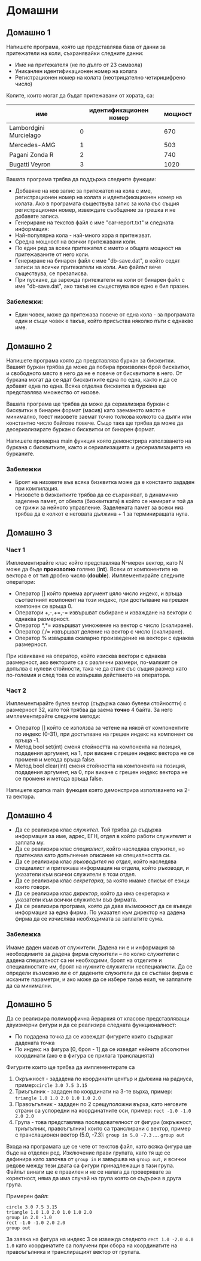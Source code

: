 # Домашни

## Домашно 1
Напишете програма, която ще представлява база от данни за притежатели на коли, съхранявайки следните данни:
 - Име на притежателя (не по дълго от 23 символа)
 - Униканлен идентификационен номер на колата
 - Регистрационен номер на колата (неотрицателно четирицифрено число)

Колите, които могат да бъдат притежавани от хората, са:

| име                    | идентификационен номер    | мощност   |
|------------------------|---------------------------|-----------|
| Lambordgini Murcielago | 0                         | 670       |
| Mercedes-AMG           | 1                         | 503       |
| Pagani Zonda R         | 2                         | 740       |
| Bugatti Veyron         | 3                         | 1020      |

Вашата програма трябва да поддържа следните функции:
 - Добавяне на нов запис за притежател на кола с име, регистрационен номер на колата и идентификационен номер на колата. Ако в програмата съществува запис за кола със същия регистрационен номер, извеждате съобщение за грешка и не добавяте записа.
 - Генериране на текстов файл с име "car-report.txt" и следната информация:
  - Най-популярна кола - най-много хора я притежават.
  - Средна мощност на всички притежавани коли.
  - По един ред за всеки притежател с името и общата мощност на притежаваните от него коли.
 - Генериране на бинарен файл с име "db-save.dat", в който седят записи за всички притежатели на коли. Ако файлът вече съществува, се презаписва.
 - При пускане, да зарежда притежатели на коли от бинарен файл с име "db-save.dat", ако такъв не съществува все едно е бил празен.

### Забележки:
 * Един човек, може да притежава повече от една кола - за програмата един и същи човек е такъв, който присъства няколко пъти с еднакво име.


## Домашно 2

Напишете програма която да представлява буркан за бисквитки. Вашият буркан трябва да може да побира произволен брой бисквитки, и свободното място в него да не е повече от бисквитките в него. От буркана могат да се ядат бисквитките една по една, както и да се добавят една по една. Всяка отделна бисквитка в буркана ще представлява множество от низове.

Вашата програма ще трябва да може да сериализира буркан с бисквитки в бинарен формат (масив) като заеманото място е минимално, тоест низовете заемат точно толкова колкото са дълги или константно число байтове повече. Също така ще трябва да може да десериализирате буркан с бисквитки от бинарен формат.

Напишете примерна main функция която демонстрира използването на буркана с бисквитките, както и сериализацията и десериализацията на бурканите. 


### Забележки
 * Броят на низовете във всяка бизквитка може да е константо зададен при компилация.
 * Низовете в бизквитките трябва да се съхраняват, в динамично заделена памет, от обекта (бизквитката) в който се намират и той да се грижи за нейното управление. Заделената памет за всеки низ трябва да е колкот е неговата дължина + 1 за терминиращата нула.


## Домашно 3

### Част 1

Имплементирайте клас който представлява N-мерен вектор, като N може да бъде **произволно** голямо (**int**). Всеки от компонентите на вектора е от тип дробно число (**double**). Имплементирайте следните оператори:

 * Оператор [] който приема аргумент цяло число индекс, и връща съответният компонент на този индекс, при достъпване на грешен компонен се връща 0.
 * Оператори +,-,+=,-= извършват събиране и изваждане на вектори с еднаква размерност.
 * Оператор \*,\*= извършват умножение на вектор с число (скалиране).
 * Оператор /,/= извършват деление на вектор с число (скалиране).
 * Оператор % извършва скаларно произведение на вектори с еднаква размерност.
 
При извикване на оператор, който изисква вектори с еднаква размерност, ако векторите са с различни размери, по-малкият се допълва с нулеви стойности, така че да стане със същия размер като по-големия и след това се извършва действието на оператора.

### Част 2

Имплементирайте булев вектор (съдържа само булеви стойностти) с размерност 32, като той трябва да заема **точно** 4 байта. За него имплементирайте следните методи:

 * Оператор [] който се използва за четене на някой от компонентите по индекс (0-31), при достъпване на грешен индекс на компонент се връща -1.
 * Метод bool set(int) сменя стойността на компонента на позиция, подадения аргумент, на 1, при викане с грешен индекс вектора не се променя и метода връща false.
 * Метод bool clear(int) сменя стойността на компонента на позиция, подадения аргумент, на 0, при викане с грешен индекс вектора не се променя и метода връща false.


Напишете кратка main функция която демонстрира използването на 2-та вектора.


## Домашно 4

 - Да се реализира клас _служител_. Той трябва да съдържа информация за име, адрес, ЕГН, отдел в който работи служителят и заплата му.
 - Да се реализира клас _специалист_, който наследява служител, но притежава като допълнение описание на специалността си.
 - Да се реализира клас _ръководител на отдел_, който наследява специалист и притежава информация на отдела, който ръководи, и указатели към всички служители в този отдел.
 - Да се реализира клас _секретарка_, за която имаме списък от езици които говори.
 - Да се реализира клас _директор_, който да има секретарка и указатели към всички служители във фирмата.
 - Да се реализира програма, която да дава възможност да се въведе информация за една фирма. По указател към директор на дадена фирма да се изчислява необходимата за заплатите сума.

### Забележка
Имаме даден масив от служители. Дадена ни е и информация за необходимите за дадена фирма служители – по колко служители с дадена специалност са ни необходими, броят на отделите и специалностите им, броят на нужните служители неспециалисти. Да се определи възможно ли е от дадените служители да се състави фирма с исканите параметри, и ако може да се избере такъв екип, че заплатите да са минимални. 


## Домашно 5

Да се реализира полиморфична йерархия от класове представляващи двуизмерни фигури и да се реализира следната функционалност:
 - По подадена точка да се извеждат фигурите които съдържат дадената точка
 - По индекс на фигура [0, броя - 1] да се изведат нейните абсолютни координати (ако е в фигура се прилага транслацията)

Фигурите които ще трябва да имплементирате са
 1. Окръжност - зададена по координати център и дължина на радиуса, пример:```circle 3.0 7.5 3.15```
 2. Триъгълник - зададен по координати на 3-те върха, пример: ```triangle 1.0 1.0 2.0 1.0 1.0 2.0```
 3. Правоъгълник - зададен по 2 срещуположни върха, като неговите страни са успоредни на координатните оси, пример: ```rect -1.0 -1.0 2.0 2.0```
 4. Група - това представлява последователност от фигури (окръжност, триъгълник, правоъгълник) които са транслирани с вектор, пример с транслационен вектор (5.0, -7.3): ```group in 5.0 -7.3``` .... ```group out```

Входа на програмата ще се чете от текстов файл, като всяка фигура ще бъде на отделен ред. Изключение прави групата, като тя ще се дефинира като започва от ```group in``` и завършва на ```group out```, и всички редове между тези двата са фигури принадлежащи в тази група. Файлът винаги ще е правилен и не се налага да проверявате за коректност, няма да има случай на група която се съдържа в друга група.

Примерен файл:
```
circle 3.0 7.5 3.15
triangle 1.0 1.0 2.0 1.0 1.0 2.0
group in 2.0 -1.0
rect -1.0 -1.0 2.0 2.0
group out
```
За заявка на фигура на индекс 3 се извежда следното ```rect 1.0 -2.0 4.0 1.0``` като координатите са получени при сбора на координатите на правоъгълника и транслиращият вектор от групата.
